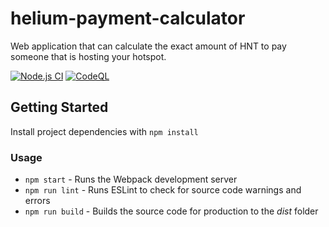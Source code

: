 # helium-payment-calculator

Web application that can calculate the exact amount of HNT to pay someone that is hosting your hotspot.

[![Node.js CI](https://github.com/matthewdowns/helium-payment-calculator/actions/workflows/node.js.yml/badge.svg)](https://github.com/matthewdowns/helium-payment-calculator/actions/workflows/node.js.yml)
[![CodeQL](https://github.com/matthewdowns/helium-payment-calculator/actions/workflows/codeql-analysis.yml/badge.svg)](https://github.com/matthewdowns/helium-payment-calculator/actions/workflows/codeql-analysis.yml)

## Getting Started

Install project dependencies with `npm install`

### Usage

- `npm start` - Runs the Webpack development server
- `npm run lint` - Runs ESLint to check for source code warnings and errors
- `npm run build` - Builds the source code for production to the _dist_ folder
